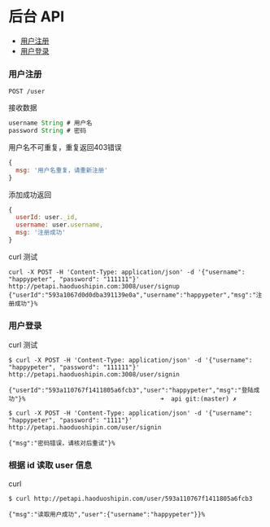 # 后台 API

- [用户注册](https://github.com/happypeter/petpetgo/tree/master/api#用户注册)
- [用户登录](#用户登录)

### 用户注册

```
POST /user
```

接收数据

```js
username String # 用户名
password String # 密码
```


用户名不可重复，重复返回403错误

```js
{
  msg: '用户名重复，请重新注册'
}
```

添加成功返回

```js
{
  userId: user._id,
  username: user.username,
  msg: '注册成功'
}
```

curl 测试

```
curl -X POST -H 'Content-Type: application/json' -d '{"username": "happypeter", "password": "111111"}' http://petapi.haoduoshipin.com:3008/user/signup
{"userId":"593a1067d0d0dba391139e0a","username":"happypeter","msg":"注册成功"}%
```

### 用户登录

curl 测试

```
$ curl -X POST -H 'Content-Type: application/json' -d '{"username": "happypeter", "password": "111111"}' http://petapi.haoduoshipin.com:3008/user/signin

{"userId":"593a110767f1411805a6fcb3","user":"happypeter","msg":"登陆成功"}%                                     ➜  api git:(master) ✗

$ curl -X POST -H 'Content-Type: application/json' -d '{"username": "happypeter", "password": "1111"}' http://petapi.haoduoshipin.com/user/signin

{"msg":"密码错误，请核对后重试"}%
```

### 根据 id 读取 user 信息

curl

```
$ curl http://petapi.haoduoshipin.com/user/593a110767f1411805a6fcb3

{"msg":"读取用户成功","user":{"username":"happypeter"}}%
```
